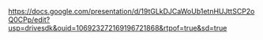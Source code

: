 https://docs.google.com/presentation/d/19tGLkDJCaWoUb1etnHUJttSCP2oQ0CPp/edit?usp=drivesdk&ouid=106923272169196721868&rtpof=true&sd=true
